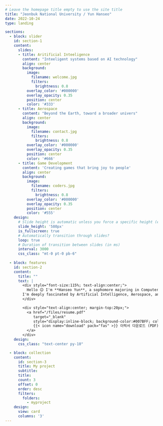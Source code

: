 ```yaml
---
# Leave the homepage title empty to use the site title
title: "Jeonbuk National University / Yun Hanseo"
date: 2022-10-24
type: landing

sections:
  - block: slider
    id: section-1
    content:
      slides:
      - title: Aritificial Inteeligence
        content: "Inteeligent systems based on AI technology"
        align: center
        background:
          image:
            filename: welcome.jpg
            filters:
              brightness: 0.8
          overlay_color: '#000000'
          overlay_opacity: 0.35
          position: center
          color: '#333'
      - title: Aerospace
        content: "Beyond the Earth, toward a broader univers"
        align: center
        background:
          image:
            filename: contact.jpg
            filters:
              brightness: 0.8
          overlay_color: '#000000'
          overlay_opacity: 0.35
          position: center
          color: '#666'
      - title: Game Development
        content: 'Creating games that bring joy to people'
        align: center
        background:
          image:
            filename: coders.jpg
            filters:
              brightness: 0.8
          overlay_color: '#000000'
          overlay_opacity: 0.35
          position: center
          color: '#555'
    design:
      # Slide height is automatic unless you force a specific height (e.g. '400px')
      slide_height: '580px'
      is_fullscreen: true
      # Automatically transition through slides?
      loop: true
      # Duration of transition between slides (in ms)
      interval: 3000
      css_class: "mt-0 pt-0 pb-6"
  
  - block: features
    id: section-2
    content:
      title: ""
      text: |
        <div style="font-size:115%; text-align:center;">
          Hello 😊 I'm **Hanseo Yun**, a sophomore majoring in Computer Science and Artificial Intelligence at **Jeonbuk National University**.  
        I'm deeply fascinated by Artificial Intelligence, Aerospace, and Game Development, and I’m constantly exploring new ideas in these fields! ✨
        </div>

        <div style="text-align:center; margin-top:20px;">
          <a href="/files/resume.pdf" 
             target="_blank" 
             style="display:inline-block; background-color:#007BFF; color:white; padding:10px 20px; border-radius:8px; text-decoration:none; font-weight:600;">
             {{< icon name="download" pack="fas" >}} 이력서 다운로드 (PDF)
          </a>
        </div>
    design:
      css_class: "text-center py-10"

  - block: collection
    content:
      id: section-3
      title: My project
      subtitle:
      title:
      count: 3
      offset: 0
      order: desc
      filters:
        folders:
          - myproject
    design:
      view: card
      columns: '3'
---
```

